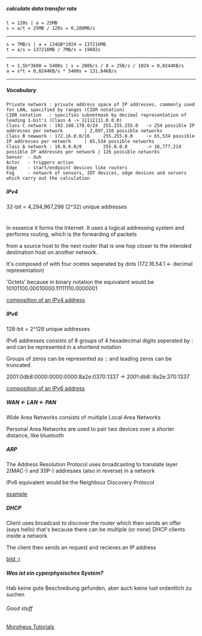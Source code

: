 ##### calculate data transfer rate
    t = 120s | a = 25MB
    s = a/t = 25MB / 120s = 0,208MB/s
---
    s = 7MB/s | a = 134GB*1024 = 137216MB
    t = a/s = 137216MB / 7MB/s = 19602s
---
    t = 1,5h*3600 = 5400s | s = 200b/s / 8 = 25B/s / 1024 = 0,0244KB/s
    a = s*t = 0,0244KB/s * 5400s = 131,84KB/s
---

##### Vocabulary
    Private network	: private address space of IP addresses, commonly used for LAN, specified by ranges (CIDR notation)
    CIDR notation	: specifies subnetmask by decimal representation of leading 1-bit's (Class A -> 11111111.0.0.0)
    Class C network	: 192.168.178.0/24	255.255.255.0	-> 254 possible IP addresses per network		| 2,097,150 possible networks
    Class B newwork	: 172.16.0.0/16		255.255.0.0		-> 65,534 possible IP addresses per network		| 65,534 possible networks
    Class A network	: 10.0.0.0/8		255.0.0.0		-> 16,777,214 possible IP addresses per network	| 126 possible networks
    Sensor	- duh
    Actor	- triggers action
    Edge	- start/endpoint devices like routers
    Fog		- network of sensors, IOT devices, edge devices and servers which carry out the calculation


##### IPv4
32-bit = 4,294,967,296 (2^32) unique addresses
#
In essence it forms the Internet. It uses a logical addressing system and performs routing, which is the forwarding of packets

from a source host to the next router that is one hop closer to the intended destination host on another network.

It's composed of with four ocetes seperated by dots (172.16.54.1 <- decimal representation) 

'Octets' because in binary notation the equivalent would be 10101100.00010000.11111110.0000001

[composition of an IPv4 address](https://upload.wikimedia.org/wikipedia/commons/thumb/6/66/IPv4_address_structure_and_writing_systems-en.svg/799px-IPv4_address_structure_and_writing_systems-en.svg.png)


##### IPv6
128-bit = 2^128 unique addresses

IPv6 addresses consists of 8 groups of 4 hexadecimal digits seperated by : and can be represented in a shortend notation

Groups of zeros can be represented as :: and leading zeros can be truncated

2001:0db8:0000:0000:0000:8a2e:0370:1337 -> 2001:db8::8a2e:370:1337

[composition of an IPv6 address](https://upload.wikimedia.org/wikipedia/commons/thumb/5/5e/IPv6_address_terminology-en.svg/720px-IPv6_address_terminology-en.svg.png)


##### WAN <- LAN <- PAN

Wide Area Networks consists of multiple Local Area Networks

Personal Area Networks are used to pair two devices over a shorter distance, like bluetooth


##### ARP
The Address Resolution Protocol uses broadcasting to translate layer 2(MAC-) and 3(IP-) addresses (also in reverse) in a network

IPv6 equivalent would be the Neighbour Discovery Protocol

[example](https://i.ytimg.com/vi/y2QA2GkoFwU/maxresdefault.jpg)


##### DHCP
Client uses broadcast to discover the router which then sends an offer (says hello) that's because there can be multiple (or none) DHCP clients inside a network

The client then sends an request and recieves an IP address

[bild :)](https://upload.wikimedia.org/wikipedia/commons/thumb/e/e4/DHCP_session.svg/424px-DHCP_session.svg.png)


##### Was ist ein cyperphysisches System?
Hab keine gute Beschreibung gefunden, aber auch keine lust ordentlich zu suchen


###### Good stuff
[Morpheus Tutorials](https://www.youtube.com/watch?v=QEsQkpG6I4w&list=PLNmsVeXQZj7rjW6OL4aGL-L1SzBUijh8r)